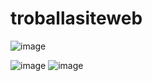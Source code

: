 # troballasiteweb
![image](https://github.com/carlosjvargase/troballasiteweb/assets/104727028/d0337071-2654-4ca2-8371-eeb89c13eb97)



![image](https://github.com/carlosjvargase/troballasiteweb/assets/104727028/5f147937-5bfb-4709-81ba-e10b6a971965)
![image](https://github.com/carlosjvargase/troballasiteweb/assets/104727028/36fdd12e-c5da-46a8-b12e-83101f9fac9b)


